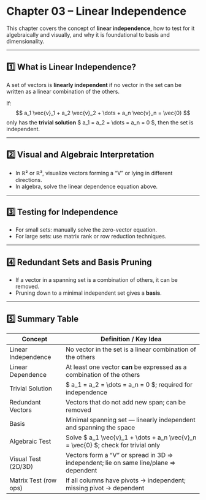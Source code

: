 # Chapter 03 – Linear Independence

This chapter covers the concept of **linear independence**, how to test for it algebraically and visually, and why it is foundational to basis and dimensionality.

---

## 1️⃣ What is Linear Independence?

A set of vectors is **linearly independent** if no vector in the set can be written as a linear combination of the others.

If:
$$
a_1 \vec{v}_1 + a_2 \vec{v}_2 + \dots + a_n \vec{v}_n = \vec{0}
$$
only has the **trivial solution** $ a_1 = a_2 = \dots = a_n = 0 $, then the set is independent.

---

## 2️⃣ Visual and Algebraic Interpretation

- In ℝ² or ℝ³, visualize vectors forming a “V” or lying in different directions.
- In algebra, solve the linear dependence equation above.

---

## 3️⃣ Testing for Independence

- For small sets: manually solve the zero-vector equation.
- For large sets: use matrix rank or row reduction techniques.

---

## 4️⃣ Redundant Sets and Basis Pruning

- If a vector in a spanning set is a combination of others, it can be removed.
- Pruning down to a minimal independent set gives a **basis**.

---

## 5️⃣ Summary Table

| Concept               | Definition / Key Idea                                                                |
|-----------------------|--------------------------------------------------------------------------------------|
| Linear Independence   | No vector in the set is a linear combination of the others                           |
| Linear Dependence     | At least one vector **can** be expressed as a combination of the others              |
| Trivial Solution      | $ a_1 = a_2 = \dots = a_n = 0 $; required for independence                         |
| Redundant Vectors     | Vectors that do not add new span; can be removed                                     |
| Basis                 | Minimal spanning set — linearly independent and spanning the space                   |
| Algebraic Test        | Solve $ a_1 \vec{v}_1 + \dots + a_n \vec{v}_n = \vec{0} $; check for trivial only  |
| Visual Test (2D/3D)   | Vectors form a “V” or spread in 3D ⇒ independent; lie on same line/plane ⇒ dependent |
| Matrix Test (row ops) | If all columns have pivots → independent; missing pivot → dependent                  |